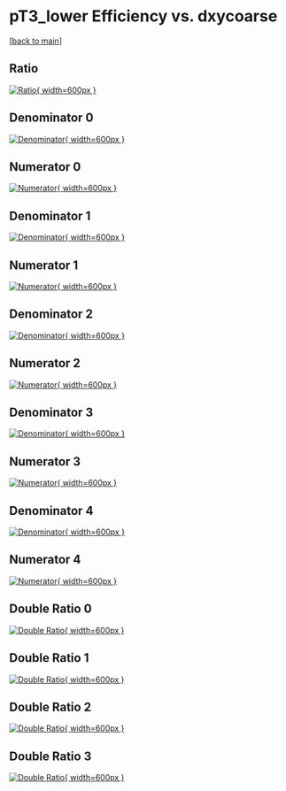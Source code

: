 # pT3_lower Efficiency vs. dxycoarse

[[back to main](./)]



## Ratio

[![Ratio](../mtv/var/pT3_lower_loweta_321_0_eff_dxycoarse.png){ width=600px }](../mtv/var/pT3_lower_loweta_321_0_eff_dxycoarse.pdf)

## Denominator 0

[![Denominator](../mtv/den/pT3_lower_loweta_321_0_eff_dxycoarse_den0.png){ width=600px }](../mtv/den/pT3_lower_loweta_321_0_eff_dxycoarse_den0.pdf)

## Numerator 0

[![Numerator](../mtv/num/pT3_lower_loweta_321_0_eff_dxycoarse_num0.png){ width=600px }](../mtv/num/pT3_lower_loweta_321_0_eff_dxycoarse_num0.pdf)

## Denominator 1

[![Denominator](../mtv/den/pT3_lower_loweta_321_0_eff_dxycoarse_den1.png){ width=600px }](../mtv/den/pT3_lower_loweta_321_0_eff_dxycoarse_den1.pdf)

## Numerator 1

[![Numerator](../mtv/num/pT3_lower_loweta_321_0_eff_dxycoarse_num1.png){ width=600px }](../mtv/num/pT3_lower_loweta_321_0_eff_dxycoarse_num1.pdf)

## Denominator 2

[![Denominator](../mtv/den/pT3_lower_loweta_321_0_eff_dxycoarse_den2.png){ width=600px }](../mtv/den/pT3_lower_loweta_321_0_eff_dxycoarse_den2.pdf)

## Numerator 2

[![Numerator](../mtv/num/pT3_lower_loweta_321_0_eff_dxycoarse_num2.png){ width=600px }](../mtv/num/pT3_lower_loweta_321_0_eff_dxycoarse_num2.pdf)

## Denominator 3

[![Denominator](../mtv/den/pT3_lower_loweta_321_0_eff_dxycoarse_den3.png){ width=600px }](../mtv/den/pT3_lower_loweta_321_0_eff_dxycoarse_den3.pdf)

## Numerator 3

[![Numerator](../mtv/num/pT3_lower_loweta_321_0_eff_dxycoarse_num3.png){ width=600px }](../mtv/num/pT3_lower_loweta_321_0_eff_dxycoarse_num3.pdf)

## Denominator 4

[![Denominator](../mtv/den/pT3_lower_loweta_321_0_eff_dxycoarse_den4.png){ width=600px }](../mtv/den/pT3_lower_loweta_321_0_eff_dxycoarse_den4.pdf)

## Numerator 4

[![Numerator](../mtv/num/pT3_lower_loweta_321_0_eff_dxycoarse_num4.png){ width=600px }](../mtv/num/pT3_lower_loweta_321_0_eff_dxycoarse_num4.pdf)

## Double Ratio 0

[![Double Ratio](../mtv/ratio/pT3_lower_loweta_321_0_eff_dxycoarse_ratio0.png){ width=600px }](../mtv/ratio/pT3_lower_loweta_321_0_eff_dxycoarse_ratio0.pdf)

## Double Ratio 1

[![Double Ratio](../mtv/ratio/pT3_lower_loweta_321_0_eff_dxycoarse_ratio1.png){ width=600px }](../mtv/ratio/pT3_lower_loweta_321_0_eff_dxycoarse_ratio1.pdf)

## Double Ratio 2

[![Double Ratio](../mtv/ratio/pT3_lower_loweta_321_0_eff_dxycoarse_ratio2.png){ width=600px }](../mtv/ratio/pT3_lower_loweta_321_0_eff_dxycoarse_ratio2.pdf)

## Double Ratio 3

[![Double Ratio](../mtv/ratio/pT3_lower_loweta_321_0_eff_dxycoarse_ratio3.png){ width=600px }](../mtv/ratio/pT3_lower_loweta_321_0_eff_dxycoarse_ratio3.pdf)


